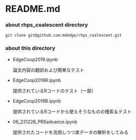 # README.md

### about rhps_coalescent directory

    git clone git@github.com:mdedge/rhps_coalescent.git

### about this directory

* EdgeCoop2019.ipynb

    論文内容の翻訳および簡単なテスト

* EdgeCoop2019R.ipynb

    提供されているRコードのテスト（一部）

* EdgeCoop2019B.ipynb

    提供されているRコードから使えそうなものの捜索＆テスト

* 06_231226_PRSadvance.ipynb

    提供されたコードを流用しつつ実データの解析をしてみる